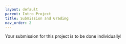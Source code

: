 ```yaml
---
layout: default
parent: Intro Project
title: Submission and Grading
nav_order: 2
---
```

Your submission for this project is to be done individually!